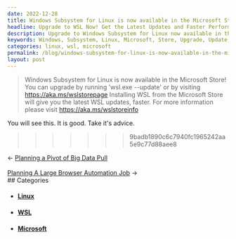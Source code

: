 ```yaml
---
date: 2022-12-28
title: Windows Subsystem for Linux is now available in the Microsoft Store!
headline: Upgrade to WSL Now! Get the Latest Updates and Faster Performance from the Microsoft Store.
description: Upgrade to Windows Subsystem for Linux now available in the Microsoft Store! Get the latest updates and faster performance with 'wsl.exe --update' or a visit to the Microsoft Store page. For more information, visit the Microsoft Store info page to learn how to get the most out of WSL.
keywords: Windows, Subsystem, Linux, Microsoft, Store, Upgrade, Update, WSL, Installing, Latest, Performance, Information, Visit, Installing, Upgrade
categories: linux, wsl, microsoft
permalink: /blog/windows-subsystem-for-linux-is-now-available-in-the-microsoft-store/
layout: post
---
```



> Windows Subsystem for Linux is now available in the Microsoft Store!
> You can upgrade by running 'wsl.exe --update' or by visiting https://aka.ms/wslstorepage
> Installing WSL from the Microsoft Store will give you the latest WSL updates, faster.
> For more information please visit https://aka.ms/wslstoreinfo

You will see this. It is good. Take it's advice.
>>>>>>> 9badb1890c6c7940fc1965242aa5e9c77d88aee8


<div class="post-nav"><div class="post-nav-prev"><span class="arrow">&larr;&nbsp;</span><a href="/blog/planning-a-pivot-of-big-data-pull/">Planning a Pivot of Big Data Pull</a></div> &nbsp; <div class="post-nav-next"><a href="/blog/planning-a-large-browser-automation-job/">Planning A Large Browser Automation Job</a><span class="arrow">&nbsp;&rarr;</span></div></div>
## Categories

<ul>
<li><h4><a href='/linux/'>Linux</a></h4></li>
<li><h4><a href='/wsl/'>WSL</a></h4></li>
<li><h4><a href='/microsoft/'>Microsoft</a></h4></li></ul>